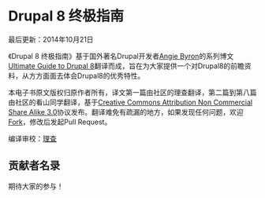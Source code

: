 Drupal 8 终极指南
================

最后更新：2014年10月21日

《Drupal 8 终极指南》基于国外著名Drupal开发者[Angie Byron](https://www.acquia.com/about-us/team/angela-byron)的系列博文[Ultimate Guide to Drupal 8](https://www.acquia.com/tags/ultimate-guide-drupal-8)翻译而成，旨在为大家提供一个对Drupal8的前瞻资料，从方方面面去体会Drupal8的优秀特性。

本电子书原文版权归原作者所有，译文第一篇由社区的理查翻译，第二篇到第八篇由社区的看山同学翻译，基于[Creative Commons Attribution Non Commercial Share Alike 3.0](http://creativecommons.org/licenses/by-nc-sa/3.0/)协议发布。翻译难免有疏漏的地方，如果发现任何问题，欢迎[Fork](https://github.com/drupalproject/Ultimate-Guide-to-Drupal-8/fork)，修改后发起Pull Request。

编译审校：[理查](http://www.drupalproject.org)

## 贡献者名录

期待大家的参与！


